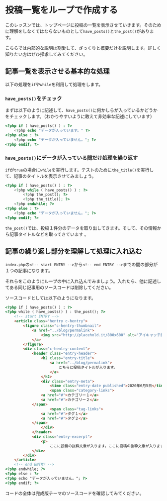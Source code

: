 # 投稿一覧をループで作成する
このレッスンでは、トップページに投稿の一覧を表示させていきます。そのために理解をしなくてはならないものとして`have_posts()`と`the_post()`があります。

こちらでは内部的な説明は割愛して、ざっくりと概要だけを説明します。詳しく知りたい方はぜひ探求してみてください。

## 記事一覧を表示させる基本的な処理
以下の処理を`if`や`while`を利用して処理をします。

### `have_posts()`をチェック
まずは以下のように記述して、`have_posts()`に何かしらが入っているかどうかをチェックします。（わかりやすいように敢えて非効率な記述にしています）

```php
<?php if ( have_posts() ) : ?>
    <?php echo "データが入っています。" ?>
<?php else : ?>
    <?php echo "データが入っていません。"; ?>
<?php endif; ?>
```

### `have_posts()`にデータが入っている間だけ処理を繰り返す
`if`が`true`の場合に`while`を実行します。テストのために`the_title()`を実行して、記事のタイトルを表示させてみましょう。

```php
<?php if ( have_posts() ) : ?>
    <?php while ( have_posts() ) : ?>
        <?php the_post(); ?>
        <?php the_title(); ?>
    <?php endwhile; ?>
<?php else : ?>
    <?php echo "データが入っていません。"; ?>
<?php endif; ?>
```

`the_post()`では、投稿１件分のデータを取り出してきます。そして、その情報から記事タイトルなどを取ってきています
。

## 記事の繰り返し部分を理解して処理に入れ込む
`index.php`の`<!-- start ENTRY -->`から`<!-- end ENTRY -->`までの間の部分が１つの記事になります。

それらをこのようにループの中に入れ込んでみましょう。入れたら、他に記述してある同じ記事用のソースコードは削除してください。

ソースコードとしては以下のようになります。

```html
<?php if ( have_posts() ) : ?>
<?php while ( have_posts() ) : the_post(); ?>
    <!-- start ENTRY -->
    <article class="hentry c-hentry">
        <figure class="c-hentry-thumbnail">
            <a href="../blog/permalink">
                <img src="http://placehold.it/800x600" alt="アイキャッチ画像">
            </a>
        </figure>
        <div class="c-hentry-content">
            <header class="entry-header">
                <h2 class="entry-title">
                    <a href="../blog/permalink">
                        こちらに投稿タイトルが入ります。
                    </a>
                </h2>
                <div class="entry-meta">
                    <time class="entry-date published">2020年6月5日</time>
                    <span class="category-links">
                <a href="#">カテゴリー１</a>
                <a href="#">カテゴリー２</a>
            </span>
                    <span class="tag-links">
                <a href="#">タグ１</a>
                <a href="#">タグ２</a>
            </span>
                </div>
            </header>
            <div class="entry-excerpt">
                <p>
                    ここに投稿の抜粋文章が入ります。ここに投稿の抜粋文章が入ります。ここに投稿の抜粋文章が入ります。ここに投稿の抜粋文章が入ります。ここに投稿の抜粋文章が入ります。ここに投稿の抜粋文章が入ります。ここに投稿の抜粋文章が入ります。ここに投稿の抜粋文章が入ります。</p>
            </div>
        </div>
    </article>
    <!-- end ENTRY -->
<?php endwhile; ?>
<?php else : ?>
<?php echo "データが入っていません。"; ?>
<?php endif; ?>
```

コードの全体は完成版テーマのソースコードを確認してみてください。